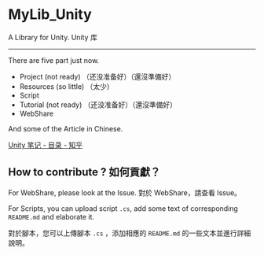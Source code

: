 # MyLib_Unity

 A Library for Unity. Unity 库

___

There are five part just now.

- Project (not ready) （还没准备好）（還沒準備好）
- Resources (so little) （太少）
- Script
- Tutorial (not ready) （还没准备好）（還沒準備好）
- WebShare

And some of the Article in Chinese.

[Unity 笔记 - 目录 - 知乎](https://zhuanlan.zhihu.com/p/75911713)

## How to contribute ? 如何貢獻？

For WebShare, please look at the Issue. 對於 WebShare，請查看 Issue。

For Scripts, you can upload script `.cs`, add some text of corresponding `README.md` and elaborate it.

對於腳本，您可以上傳腳本 `.cs` ，添加相應的 `README.md` 的一些文本並進行詳細說明。
